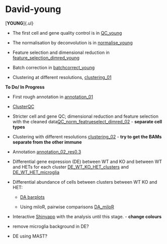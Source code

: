 # David-young

[**YOUNG**]{.ul}

-   The first cell and gene quality control is in [QC_young](src/QC_01_young_jpriller)

-   The normalisation by deconvolution is in [normalise_young](src/normalise_01_young_jpriller)

-   Feature selection and dimensional reduction in [feature_selection_dimred_young](src/feature_selection_dimred_01_young_jpriller)

-   Batch correction in [batchcorrect_young](src/batchcorrect_young_jpriller)

-   Clustering at different resolutions, [clustering_01](src/clustering_01_young_jpriller)

**To Do/ In Progress**

-  First rough annotation in [annotation_01](src/annotation_01_young_jpriller) 

- [ClusterQC](src/cluster_QC_01_young_jpriller) 


-  Stricter cell and gene QC; dimensional reduction and feature selection with the cleaned data[QC_norm_featrueselect_dimred_02](src/QC_norm_featureselect_dimred_02_stop) - **separate cell types**

-  Clustering with different resolutions [clustering_02](src/clustering_02_young_jpriller_stop) - **try to get the BAMs separate from the other immune**


-  Annotation [annotation_02_res0.3](src/annotation_02_young_jpriller_stop)

-  Differential gene expression (DE) between WT and KO and between WT and HETs for each cluster [DE_WT_KO_HET_clusters](src/DE_WT_KO_HET_clusters_young_jpriller_stop) and [DE_WT_HET_microglia](src/DE_WT_HET_microglia_edgeR_stop)

-   Differential abundance of cells between clusters between WT KO and HET:

    -   [DA barplots](src/DA_barplots_young_jpriller_stop)


    -   Using miloR, pairwise comparisons [DA_miloR](src/DA_miloR_young_jpriller_stop)
 

 -   Interactive [Shinyapp](https://annawilliams.shinyapps.io/shinyApp_jpriller) with the analysis until this stage. - **change colours**
 
- remove microglia background in DE?

-  DE using MAST? 
